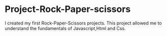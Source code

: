# Project-Rock-Paper-scissors
I created my first Rock-Paper-Scissors projects. This project allowed me to understand the fundamentals of Javascript,Html and Css.
